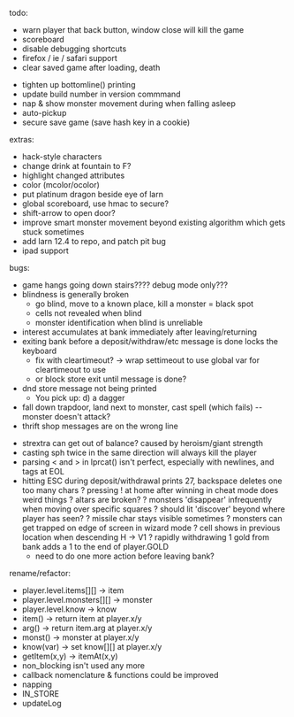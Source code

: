 todo:
* warn player that back button, window close will kill the game
* scoreboard
* disable debugging shortcuts
* firefox / ie / safari support
* clear saved game after loading, death
- tighten up bottomline() printing
- update build number in version commmand
- nap & show monster movement during when falling asleep
- auto-pickup
- secure save game (save hash key in a cookie)

extras:
- hack-style characters
- change drink at fountain to F?
- highlight changed attributes
- color (mcolor/ocolor)
- put platinum dragon beside eye of larn
- global scoreboard, use hmac to secure?
- shift-arrow to open door?
- improve smart monster movement beyond existing algorithm which gets stuck sometimes
- add larn 12.4 to repo, and patch pit bug
- ipad support

bugs:
* game hangs going down stairs???? debug mode only???
* blindness is generally broken
    - go blind, move to a known place, kill a monster = black spot
    - cells not revealed when blind
    - monster identification when blind is unreliable
* interest accumulates at bank immediately after leaving/returning
* exiting bank before a deposit/withdraw/etc message is done locks the keyboard
  - fix with cleartimeout? -> wrap settimeout to use global var for cleartimeout to use
  - or block store exit until message is done?
* dnd store message not being printed
  -   You pick up:
    d) a dagger
* fall down trapdoor, land next to monster, cast spell (which fails) -- monster doesn't attack?
* thrift shop messages are on the wrong line
- strextra can get out of balance? caused by heroism/giant strength
- casting sph twice in the same direction will always kill the player
- parsing < and > in lprcat() isn't perfect, especially with newlines, and tags at EOL
- hitting ESC during deposit/withdrawal prints 27, backspace deletes one too many chars
? pressing ! at home after winning in cheat mode does weird things
? altars are broken?
? monsters 'disappear' infrequently when moving over specific squares
? should lit 'discover' beyond where player has seen?
? missile char stays visible sometimes
? monsters can get trapped on edge of screen in wizard mode
? cell shows in previous location when descending H -> V1
? rapidly withdrawing 1 gold from bank adds a 1 to the end of player.GOLD
    - need to do one more action before leaving bank?

rename/refactor:
- player.level.items[][] -> item
- player.level.monsters[][] -> monster
- player.level.know -> know
- item() -> return item at player.x/y
- arg() -> return item.arg at player.x/y
- monst() -> monster at player.x/y
- know(var) -> set know[][] at player.x/y
- getItem(x,y) -> itemAt(x,y)
- non_blocking isn't used any more
- callback nomenclature & functions could be improved
- napping
- IN_STORE
- updateLog
